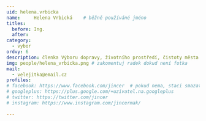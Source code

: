 ```yaml
---
uid: helena.vrbicka
name:     Helena Vrbická  	# běžně používáné jméno
titles:
  before: Ing.
  after: 
category:
  - vybor
ordvy: 6
description: členka Výboru dopravy, životního prostředí, čistoty města a zeleně
img: people/helena_vrbicka.png # zakomentuj radek dokud není fotka
mail:
  - velejitka@email.cz  
profiles:
# facebook: https://www.facebook.com/jincer  # pokud nema, staci smazat tuto radku
# googleplus: https://plus.google.com/+uzivatel.na.googleplus
# twitter: https://twitter.com/jincer
# instagram: https://www.instagram.com/jincermak/ 
   
---
```

